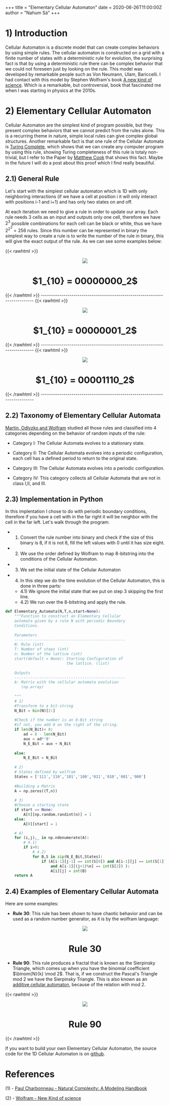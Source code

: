 +++
title = "Elementary Cellular Automaton"
date = 2020-06-26T11:00:00Z
author = "Nahum Sá"
+++

# 1) Introduction

Cellular Automaton is a discrete model that can create complex behaviors by using simple rules. The cellular automaton is constructed on a grid with a finite number of states with a deterministic rule for evolution, the surprising fact is that by using a deterministic rule there can be complex behavior that we could not foreseen just by looking on the rule. This model was developed by remarkable people such as Von Neumann, Ulam, Bariccelli. I had contact with this model by Stephen Wolfram's book [A new kind of science](https://www.wolframscience.com/nks/). Which is a remarkable, but controversial, book that fascinated me when I was starting in physics at the 2010s. 

# 2) Elementary Cellular Automaton

Cellular Automaton are the simplest kind of program possible, but they present complex behaviors that we cannot predict from the rules alone. This is a recurring theme in nature, simple local rules can give complex global structures. Another remarkable fact is that one rule of the Cellular Automata is [Turing Complete](https://en.wikipedia.org/wiki/Turing_completeness), which shows that we can create any computer program by using this rule, showing Turing completeness of this rule is totaly non-trivial, but I refer to the Paper by [Matthew Cook](https://wpmedia.wolfram.com/uploads/sites/13/2018/02/15-1-1.pdf) that shows this fact. Maybe in the future I will do a post about this proof which I find really beautiful.

## 2.1) General Rule

Let's start with the simplest cellular automaton which is 1D with only neighboring interactions (if we have a cell at position i it will only interact with positions i-1 and i+1) and has only two states on and off. 

At each iteration we need to give a rule in order to update our array. Each rule needs 3 cells as an input and outputs only one cell, therefore we have $2^3$ possible combinations for each cell can be black or white, thus we have $2^{2^3} = 256$ rules. Since this number can be represented in binary the simplest way to create a rule is to write the number of the rule in binary, this will give the exact output of the rule. As we can see some examples below:

{{< rawhtml >}}
<p style="text-align:center;"><img src="/figures/2020-06-26-Cellular-Automaton/Rule_0.jpg"></p>
<h1 style="text-align:center;">$1_{10} = 00000000_2$</h1>
{{< /rawhtml >}}
--------------------------------------------------------------------------
{{< rawhtml >}}
<p style="text-align:center;"><img src="/figures/2020-06-26-Cellular-Automaton/Rule_1.jpg"></p>
<h1 style="text-align:center;">$1_{10} = 00000001_2$</h1>
{{< /rawhtml >}}
--------------------------------------------------------------------------
{{< rawhtml >}}
<p style="text-align:center;"><img src="/figures/2020-06-26-Cellular-Automaton/Rule_30.jpg"></p>
<h1 style="text-align:center;">$1_{10} = 00001110_2$</h1>
{{< /rawhtml >}}
--------------------------------------------------------------------------

## 2.2) Taxonomy of Elementary Cellular Automata

[Martin, Odlyzko and Wolfram](https://www.stephenwolfram.com/publications/academic/algebraic-properties-cellular-automata.pdf) studied all those rules and classified into 4 categories depending on the behavior of random inputs of the rule:

- Category I: The Cellular Automata evolves to a stationary state.

- Category II: The Cellular Automata evolves into a periodic configuration, each cell has a defined period to return to the original state. 

- Category III: The Cellular Automata evolves into a periodic configuration.

- Category IV: This category collects all Cellular Automata that are not in class I,II, and III.

## 2.3) Implementation in Python

In this implentation I chose to do with periodic boundary conditions, therefore if you have a cell with in the far right it will be neighbor with the cell in the far left. Let's walk through the program:

- 1) Convert the rule number into binary and check if the size of this binary is 8, if it is not 8, fill the left values with 0 until it has size eight.

- 2) We use the order defined by Wolfram to map 8-bitstring into the conditions of the Cellular Automaton.

- 3) We set the initial state of the Cellular Automaton

- 4) In this step we do the time evolution of the Cellular Automaton, this is done in three parts:
    
    -  4.1) We ignore the initial state that we put on step 3 skipping the first line.
    -  4.2) We run over the 8-bitstring and apply the rule.

```python
def Elementary_Automata(N,T,n,start=None):
    """Function to construct an Elementary Cellular 
    automata given by a rule N with periodic Boundary 
    Conditions.
    
    Parameters
    -------------------------------------------------
    N: Rule (int)
    T: Number of steps (int)
    n: Number of the lattice (int)
    start(default = None): Starting Configuration of 
                           the lattice. (list)
                           
    Outputs
    -------------------------------------------------
    A: Matrix with the cellular automata evolution
       (np.array)
    
    """
    # 1)
    #Transform to a bit-string
    N_Bit = bin(N)[2:]
    
    #Check if the number is an 8-Bit string 
    #if not, you add 0 on the right of the string.
    if len(N_Bit)< 8:
        ad = 8 - len(N_Bit)
        aux = ad*'0'
        N_E_Bit = aux + N_Bit
    
    else:
        N_E_Bit = N_Bit
    
    # 2)
    # States defined by wolfram
    States = ['111','110','101','100','011','010','001','000']
    
    #Building a Matrix
    A = np.zeros((T,n))
    
    # 3)
    #Choose a starting state
    if start == None:
        A[0][np.random.randint(n)] = 1
    else:
        A[0][start] = 1

    # 4)
    for (i,j),_ in np.ndenumerate(A):
        # 4.1)
        if i>0:
            # 4.2)
            for B,S in zip(N_E_Bit,States):                
                if (A[i-1][j-1] == int(S[0]) and A[i-1][j] == int(S[1]) 
                    and A[i-1][(j+1)%n] == int(S[2]) ):
                    A[i][j] = int(B)
    return A
```


## 2.4) Examples of Elementary Cellular Automata

Here are some examples:
- **Rule 30**: This rule has been shown to have chaotic behavior and can be used as a random number generator, as it is by the wolfram language:

<p style="text-align:center;"><img src="{{site.baseurl}}/assets/2020-06-26-Cellular-Automaton/CA_30.png"></p>
<h1 style="text-align:center;">Rule 30</h1>

- **Rule 90**: This rule produces a fractal that is known as the Sierpinsky Triangle, which comes up when you have the binomial coefficient $\binom{N}{k} \mod 2$. That is, if we construct the Pascal's Triangle mod 2 we have the Sierpinsky Triangle. This is also known as an [additive cellular automaton](https://mathworld.wolfram.com/AdditiveCellularAutomaton.html), because of the relation with mod 2.

{{< rawhtml >}}
<p style="text-align:center;"><img src="/figures/2020-06-26-Cellular-Automaton/CA_90.png"></p>
<h1 style="text-align:center;">Rule 90</h1>
{{< /rawhtml >}}

If you want to build your own Elementary Cellular Automaton, the source code for the 1D Cellular Automaton is on [github](https://github.com/nahumsa/Cellular-Automata/blob/master/Cellular_Automata.ipynb).

# References

(1) - [Paul Charbonneau - Natural Complexity: A Modeling Handbook](https://www.jstor.org/stable/j.ctt1vwmgzt)

(2) - [Wolfram - New Kind of science](https://www.wolframscience.com/nks/)
